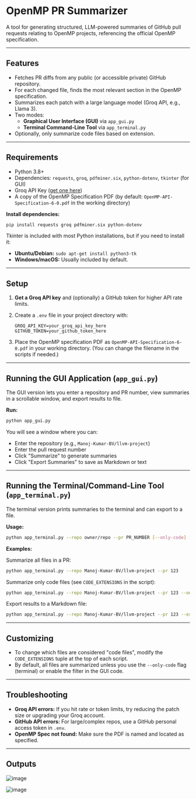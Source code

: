 # OpenMP PR Summarizer

A tool for generating structured, LLM-powered summaries of GitHub pull requests relating to OpenMP projects, referencing the official OpenMP specification.

---

## Features

- Fetches PR diffs from any public (or accessible private) GitHub repository.
- For each changed file, finds the most relevant section in the OpenMP specification.
- Summarizes each patch with a large language model (Groq API, e.g., Llama 3).
- Two modes:
  - **Graphical User Interface (GUI)** via `app_gui.py`
  - **Terminal Command-Line Tool** via `app_terminal.py`
- Optionally, only summarize code files based on extension.

---

## Requirements

- Python 3.8+
- Dependencies: `requests`, `groq`, `pdfminer.six`, `python-dotenv`, `tkinter` (for GUI)
- Groq API Key ([get one here](https://console.groq.com))
- A copy of the OpenMP Specification PDF (by default: `OpenMP-API-Specification-6-0.pdf` in the working directory)

**Install dependencies:**

```sh
pip install requests groq pdfminer.six python-dotenv
```

Tkinter is included with most Python installations, but if you need to install it:

- **Ubuntu/Debian:** `sudo apt-get install python3-tk`
- **Windows/macOS:** Usually included by default.

---

## Setup

1. **Get a Groq API key** and (optionally) a GitHub token for higher API rate limits.
2. Create a `.env` file in your project directory with:

   ```
   GROQ_API_KEY=your_groq_api_key_here
   GITHUB_TOKEN=your_github_token_here
   ```

3. Place the OpenMP specification PDF as `OpenMP-API-Specification-6-0.pdf` in your working directory.
   (You can change the filename in the scripts if needed.)

---

## Running the GUI Application (`app_gui.py`)

The GUI version lets you enter a repository and PR number, view summaries in a scrollable window, and export results to file.

**Run:**

```sh
python app_gui.py
```

You will see a window where you can:
- Enter the repository (e.g., `Manoj-Kumar-BV/llvm-project`)
- Enter the pull request number
- Click "Summarize" to generate summaries
- Click "Export Summaries" to save as Markdown or text

---

## Running the Terminal/Command-Line Tool (`app_terminal.py`)

The terminal version prints summaries to the terminal and can export to a file.

**Usage:**

```sh
python app_terminal.py --repo owner/repo --pr PR_NUMBER [--only-code] [--export output.md]
```

**Examples:**

Summarize all files in a PR:

```sh
python app_terminal.py --repo Manoj-Kumar-BV/llvm-project --pr 123
```

Summarize only code files (see `CODE_EXTENSIONS` in the script):

```sh
python app_terminal.py --repo Manoj-Kumar-BV/llvm-project --pr 123 --only-code
```

Export results to a Markdown file:

```sh
python app_terminal.py --repo Manoj-Kumar-BV/llvm-project --pr 123 --export review.md
```

---

## Customizing

- To change which files are considered "code files", modify the `CODE_EXTENSIONS` tuple at the top of each script.
- By default, all files are summarized unless you use the `--only-code` flag (terminal) or enable the filter in the GUI code.

---

## Troubleshooting

- **Groq API errors:** If you hit rate or token limits, try reducing the patch size or upgrading your Groq account.
- **GitHub API errors:** For large/complex repos, use a GitHub personal access token in `.env`.
- **OpenMP Spec not found:** Make sure the PDF is named and located as specified.

---
## Outputs 
![image](https://github.com/user-attachments/assets/8e3d054c-e3c5-462f-a2cf-5d37289994a8)

![image](https://github.com/user-attachments/assets/0aaa01b8-a52f-42ae-9b67-f6c79e8f97f2)

